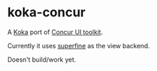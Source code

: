 # koka-concur
A [Koka](https://github.com/koka-lang/koka) port of [Concur UI toolkit](https://github.com/ajnsit/concur).

Currently it uses [superfine](https://github.com/jorgebucaran/superfine) as the view backend.

Doesn't build/work yet.
